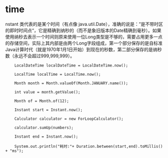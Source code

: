 # time

nstant 类代表的是某个时间（有点像 java.util.Date），准确的说是：”是不带时区的即时时间点“，它是精确到纳秒的（而不是象旧版本的Date精确到毫秒）。如果使用纳秒去表示一个时间则原来使用一位Long类型是不够的，需要占用更多一点的存储空间，实际上其内部是由两个Long字段组成，第一个部分保存的是自标准Java计算时代（就是1970年1月1日开始）到现在的秒数，第二部分保存的是纳秒数（永远不会超过999,999,999）。

        LocalDateTime localDateTime = LocalDateTime.now();
        
        LocalTime localTime = LocalTime.now();
        
        Month month = Month.valueOf(Month.JANUARY.name());
        
        int value = month.getValue();
        
        Month of = Month.of(12);
        
        Instant start = Instant.now();
        
        Calculator calculator = new ForLoopCalculator();
        
        calculator.sumUp(numbers);
        
        Instant end = Instant.now();
        
        System.out.println("耗时:"+ Duration.between(start,end).toMillis() + "ms");
